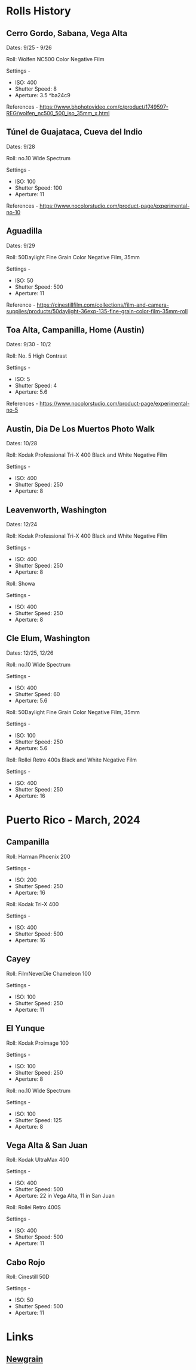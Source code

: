 # Rolls History
## Cerro Gordo, Sabana, Vega Alta

Dates: 9/25 - 9/26

Roll: Wolfen NC500 Color Negative Film

Settings -
 - ISO: 400
 - Shutter Speed: 8
 - Aperture: 3.5 ^ba24c9

References - 
	https://www.bhphotovideo.com/c/product/1749597-REG/wolfen_nc500_500_iso_35mm_x.html
## Túnel de Guajataca, Cueva del Indio

Dates: 9/28

Roll: no.10 Wide Spectrum

Settings -
 - ISO: 100
 - Shutter Speed: 100
 - Aperture: 11

References - 
	https://www.nocolorstudio.com/product-page/experimental-no-10

## Aguadilla

Dates: 9/29

Roll: 50Daylight Fine Grain Color Negative Film, 35mm

Settings -
- ISO: 50
- Shutter Speed: 500
- Aperture: 11

Reference - 
	https://cinestillfilm.com/collections/film-and-camera-supplies/products/50daylight-36exp-135-fine-grain-color-film-35mm-roll

## Toa Alta, Campanilla, Home (Austin)

Dates: 9/30 - 10/2

Roll: No. 5 High Contrast

Settings -
 - ISO: 5
 - Shutter Speed: 4
 - Aperture: 5.6

References -
	https://www.nocolorstudio.com/product-page/experimental-no-5 

## Austin, Dia De Los Muertos Photo Walk

Dates: 10/28

Roll: Kodak Professional Tri-X 400 Black and White Negative Film

Settings - 
- ISO: 400
- Shutter Speed: 250
- Aperture: 8

## Leavenworth, Washington

Dates: 12/24

Roll: Kodak Professional Tri-X 400 Black and White Negative Film

Settings - 
- ISO: 400
- Shutter Speed: 250
- Aperture: 8

Roll: Showa

Settings - 
- ISO: 400
- Shutter Speed: 250
- Aperture: 8

## Cle Elum, Washington 

Dates: 12/25, 12/26

Roll: no.10 Wide Spectrum

Settings - 
- ISO: 400
- Shutter Speed: 60
- Aperture: 5.6

Roll: 50Daylight Fine Grain Color Negative Film, 35mm

Settings -
- ISO: 100
- Shutter Speed: 250
- Aperture: 5.6

Roll: Rollei Retro 400s Black and White Negative Film

Settings - 
- ISO: 400
- Shutter Speed: 250
- Aperture: 16

# Puerto Rico - March, 2024

## Campanilla

Roll: Harman Phoenix 200

Settings -
- ISO: 200
- Shutter Speed: 250
- Aperture: 16

Roll: Kodak Tri-X 400

Settings -
- ISO: 400
- Shutter Speed: 500
- Aperture: 16

## Cayey

Roll: FilmNeverDie Chameleon 100

Settings -
- ISO: 100
- Shutter Speed: 250
- Aperture: 11

## El Yunque

Roll: Kodak Proimage 100 

Settings -
- ISO: 100
- Shutter Speed: 250
- Aperture: 8

Roll: no.10 Wide Spectrum

Settings -
- ISO: 100
- Shutter Speed: 125
- Aperture: 8

## Vega Alta & San Juan

Roll: Kodak UltraMax 400

Settings -
- ISO: 400
- Shutter Speed: 500
- Aperture: 22 in Vega Alta, 11 in San Juan

Roll: Rollei Retro 400S 

Settings -
- ISO: 400
- Shutter Speed: 500
- Aperture: 11

## Cabo Rojo

Roll: Cinestill 50D

Settings -
- ISO: 50
- Shutter Speed: 500
- Aperture: 11
# Links
## [Newgrain](newgrain://profile/6ewXqiyIsib9o1xOLTbTnSZn75f2)